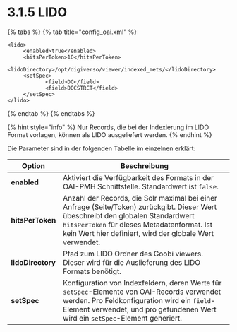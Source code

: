 # 3.1.5 LIDO

{% tabs %}
{% tab title="config_oai.xml" %}
```markup
<lido>
     <enabled>true</enabled>
     <hitsPerToken>10</hitsPerToken>
     <lidoDirectory>/opt/digiverso/viewer/indexed_mets/</lidoDirectory>
     <setSpec>
            <field>DC</field>
            <field>DOCSTRCT</field>
     </setSpec>
</lido>
```
{% endtab %}
{% endtabs %}

{% hint style="info" %}
Nur Records, die bei der Indexierung im LIDO Format vorlagen, können als LIDO ausgeliefert werden.
{% endhint %}

Die Parameter sind in der folgenden Tabelle im einzelnen erklärt:

| **Option**         | Beschreibung                                                                                                                                                                                                                                 |
| ------------------ | -------------------------------------------------------------------------------------------------------------------------------------------------------------------------------------------------------------------------------------------- |
| **enabled**        | Aktiviert die Verfügbarkeit des Formats in der OAI-PMH Schnittstelle. Standardwert ist `false`.                                                                                                                                              |
| **hitsPerToken**   | Anzahl der Records, die Solr maximal bei einer Anfrage (Seite/Token) zurückgibt. Dieser Wert übeschreibt den globalen Standardwert `hitsPerToken` für dieses Metadatenformat. Ist kein Wert hier definiert, wird der globale Wert verwendet. |
| **lidoDirectory**  | Pfad zum LIDO Ordner des Goobi viewers. Dieser wird für die Auslieferung des LIDO Formats benötigt.                                                                                                                                          |
| **setSpec**        | Konfiguration von Indexfeldern, deren Werte für `setSpec`-Elemente von OAI-Records verwendet werden. Pro Feldkonfiguration wird ein `field`-Element verwendet, und pro gefundenen Wert wird ein `setSpec`-Element generiert.                 |
